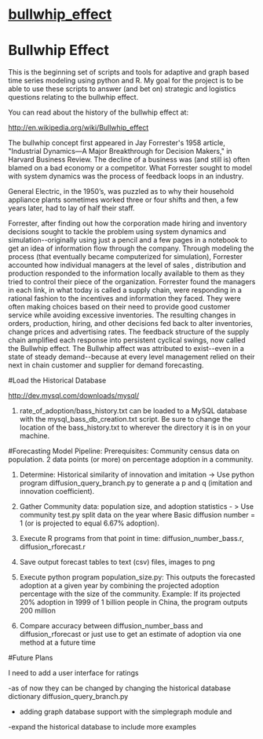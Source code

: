 # [bullwhip_effect](https://github.com/hkilter/bullwhip_effect)

Bullwhip Effect
===============

This is the beginning set of scripts and tools for adaptive and graph based time series modeling using python and R. 
My goal for the project is to be able to use these scripts to answer (and bet on) strategic and logistics questions relating to the bullwhip effect.

You can read about the history of the bullwhip effect at:

http://en.wikipedia.org/wiki/Bullwhip_effect

The bullwhip concept first appeared in Jay Forrester's 1958 article, "Industrial Dynamics—A Major Breakthrough
for Decision Makers," in Harvard Business Review.  The decline of a business was (and still is) often blamed 
on a bad economy or a competitor.  What Forrester sought to model with system dynamics was the process of feedback loops in an industry. 

General Electric, in the 1950’s, was puzzled as to why their household appliance plants sometimes worked three or four shifts and then, a few years later, had to lay of half their staff.

Forrester, after finding out how the corporation made hiring and inventory decisions sought to tackle the problem using system dynamics and simulation--originally using just a pencil and a few pages in a notebook to get an idea of information flow through the company. Through modeling the process (that eventually became computerized for simulation), Forrester accounted how individual managers at the level of sales , distribution and production responded to the information locally available to them as they tried to control their piece of the organization.
Forrester found the managers in each link, in what today is called a supply chain, were responding in a rational fashion to the incentives and information they faced. They were often making choices based on their need to provide good customer service while avoiding excessive inventories. The resulting changes in orders, production, hiring, and other decisions fed back to alter inventories, change prices and advertising rates. The feedback structure of the supply chain amplified each response into persistent cyclical swings, now called the Bullwhip effect. The Bullwhip affect was attributed to exist--even in a state of steady demand--because at every level management relied on their next in chain customer and supplier for demand forecasting. 

#Load the Historical Database
 
 http://dev.mysql.com/downloads/mysql/

1. rate_of_adoption/bass_history.txt can be loaded to a MySQL database with the mysql_bass_db_creation.txt script. Be sure to change the location of the bass_history.txt to wherever the directory it is in on your machine.

#Forecasting Model Pipeline: 
Prerequisites: Community census data on population. 2 data points (or more) on percentage adoption in a community. 

1. Determine:  Historical similarity of innovation and imitation -> Use python program diffusion_query_branch.py 
to generate a p and q (imitation and innovation coefficient).

2.	Gather Community data: population size, and adoption statistics - >  Use community test.py split data on the 
year where Basic diffusion number = 1 (or is projected to equal 6.67% adoption). 

3.	Execute R programs from that point in time: diffusion_number_bass.r, diffusion_rforecast.r

4.	Save output forecast tables to text (csv) files, images to png

5.	Execute python program population_size.py: This outputs the forecasted adoption at a given year by
combining the projected adoption percentage  with the size of the community. Example: If its projected 
20% adoption in 1999 of 1 billion people in China, the program outputs 200 million 

6.	Compare accuracy between diffusion_number_bass and diffusion_rforecast or just use to get an estimate 
of adoption via one method at a future time


#Future Plans

 I need to add a user interface for ratings
   
   -as of now they can be changed by changing the historical database dictionary diffusion_query_branch.py

  - adding graph database support with the simplegraph module and
 
   -expand the historical database to include more examples
